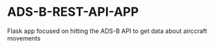 # ADS-B-REST-API-APP
 Flask app focused on hitting the ADS-B API to get data about airccraft movements
